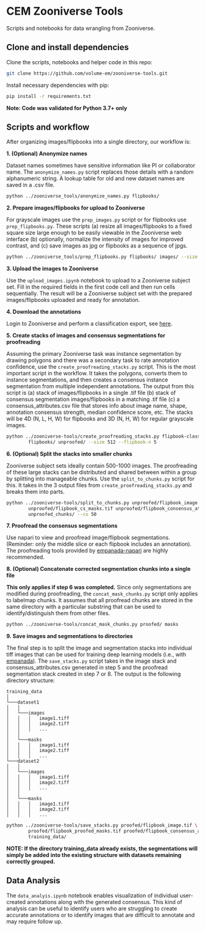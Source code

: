 # CEM Zooniverse Tools
Scripts and notebooks for data wrangling from Zooniverse.

## Clone and install dependencies

Clone the scripts, notebooks and helper code in this repo:

```bash
git clone https://github.com/volume-em/zooniverse-tools.git
```

Install necessary dependencies with pip:

```bash
pip install -r requirements.txt
```

**Note: Code was validated for Python 3.7+ only**

## Scripts and workflow

After organizing images/flipbooks into a single directory, our workflow is:

**1. (Optional) Anonymize names**

Dataset names sometimes have sensitive information like PI or collaborator
name. The ```anonymize_names.py``` script replaces those details with
a random alphanumeric string. A lookup table for old and new dataset names
are saved in a .csv file.

```bash
python ../zooniverse_tools/anonymize_names.py flipbooks/
```

**2. Prepare images/flipbooks for upload to Zooniverse**

For grayscale images use the ```prep_images.py``` script or for flipbooks use 
```prep_flipbooks.py```. These scripts (a) resize all images/flipbooks to a fixed
square size large enough to be easily viewable in the Zooniverse web interface (b) 
optionally, normalize the intensity of images for improved contrast, and (c) save 
images as jpg or flipbooks as a sequence of jpgs.


```bash
python ../zooniverse_tools/prep_flipbooks.py flipbooks/ images/ --size 512 --contrast
```

**3. Upload the images to Zooniverse**

Use the ```upload_images.ipynb``` notebook to upload to a Zooniverse
subject set. Fill in the required fields in the first code cell and
then run cells sequentially. The result will be a Zooniverse subject
set with the prepared images/flipbooks uploaded and ready for annotation.

**4. Download the annotations**

Login to Zooniverse and perform a classification export, see [here](https://help.zooniverse.org/next-steps/data-exports/).

**5. Create stacks of images and consensus segmentations for proofreading**

Assuming the primary Zooniverse task was instance segmentation by drawing polygons and 
there was a secondary task to rate annotation confidence, use the ```create_proofreading_stacks.py```
script. This is the most important script in the workflow. It takes the polygons,
converts them to instance segmentations, and then creates a consensus instance segmentation
from multiple independent annotations. The output from this script is (a) stack of images/flipbooks
in a single .tif file (b) stack of consensus segmentation images/flipbooks in a matching .tif file (c)
a consensus_attributes.csv file that stores info about image name, shape, annotation consensus strength,
median confidence score, etc. The stacks will be 4D (N, L, H, W) for flipbooks and 3D (N, H, W)
for regular grayscale images.

```bash
python ../zooniverse-tools/create_proofreading_stacks.py flipbook-classifications.csv \
        flipbooks/ unproofed/ --size 512 --flipbook-n 5
```

**6. (Optional) Split the stacks into smaller chunks**

Zooniverse subject sets ideally contain 500-1000 images. The proofreading of these
large stacks can be distributed and shared between within a group by splitting 
into manageable chunks. Use the ```split_to_chunks.py``` script for this. It takes in
the 3 output files from ```create_proofreading_stacks.py``` and breaks them into
parts.

```bash
python ../zooniverse-tools/split_to_chunks.py unproofed/flipbook_image.tif \
        unproofed/flipbook_cs_masks.tif unproofed/flipbook_consensus_attributes.csv \
        unproofed_chunks/ --cs 50
```

**7. Proofread the consensus segmentations**

Use napari to view and proofread image/flipbook segmentations. (Reminder: only 
the middle slice or each flipbook includes an annotation). The proofreading tools
provided by [empanada-napari](https://github.com/volume-em/empanada-napari/tree/main)
are highly recommended.

**8. (Optional) Concatenate corrected segmentation chunks into a single file**

**This only applies if step 6 was completed.** Since only segmentations are 
modified during proofreading, the ```concat_mask_chunks.py``` script only applies
to labelmap chunks. It assumes that all proofread chunks are stored in the same directory
with a particular substring that can be used to identify/distinguish them from 
other files.

```bash
python ../zooniverse-tools/concat_mask_chunks.py proofed/ masks
```

**9. Save images and segmentations to directories**

The final step is to split the image and segmentation stacks
into individual tiff images that can be used for training
deep learning models (i.e., with [empanada](https://github.com/volume-em/empanada)). The
```save_stacks.py``` script takes in the image stack and consensus_attributes.csv generated
in step 5 and the proofread segmentation stack created in step 7 or 8. The output is the following
directory structure:

```
training_data
│
└───dataset1
│   │
│   └───images
│   │   │   image1.tiff
│   │   │   image2.tiff
│   │   │   ...
│   │
│   └───masks
│   │   │   image1.tiff
│   │   │   image2.tiff
│   │   │   ...
└───dataset2
│   │
│   └───images
│   │   │   image1.tiff
│   │   │   image2.tiff
│   │   │   ...
│   │
│   └───masks
│   │   │   image1.tiff
│   │   │   image2.tiff
│   │   │   ...
```

```bash
python ../zooniverse-tools/save_stacks.py proofed/flipbook_image.tif \
        proofed/flipbook_proofed_masks.tif proofed/flipbook_consensus_attributes.csv \
        training_data/

```

**NOTE: If the directory training_data already exists, the segmentations will simply
be added into the existing structure with datasets remaining correctly grouped.**

## Data Analysis

The ```data_analyis.ipynb``` notebook enables visualization of individual user-created annotations along with the generated consensus. This kind of analysis can be useful to identify users who are struggling to create accurate annotations or to identify images that are difficult to annotate and may require follow up.
